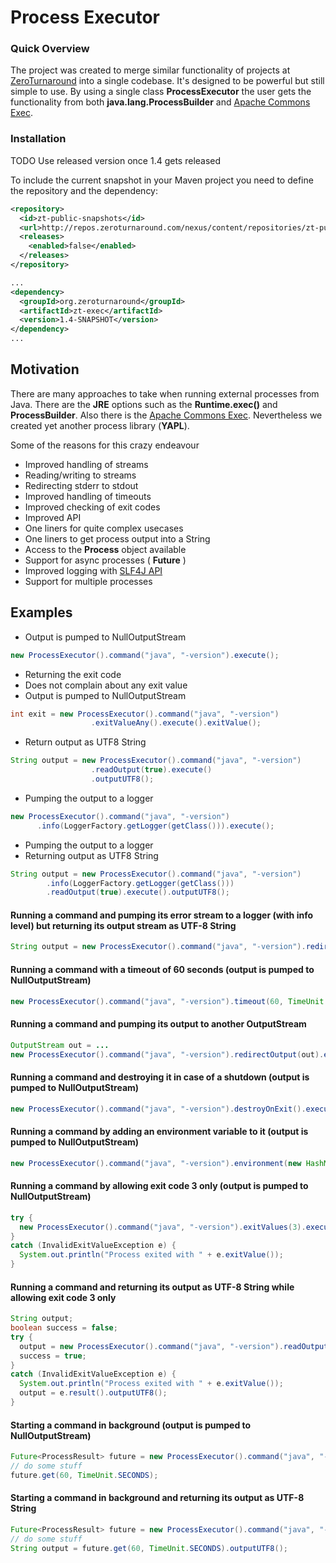 Process Executor
================

### Quick Overview

The project was created to merge similar functionality of projects at [ZeroTurnaround](http://zeroturnaround.com/) into a single codebase.
It's designed to be powerful but still simple to use. By using a single class **ProcessExecutor**
the user gets the functionality from both **java.lang.ProcessBuilder** and [Apache Commons Exec](http://commons.apache.org/proper/commons-exec/).

### Installation

TODO Use released version once 1.4 gets released

To include the current snapshot in your Maven project you need to define the repository and the dependency:

```xml
<repository>
  <id>zt-public-snapshots</id>
  <url>http://repos.zeroturnaround.com/nexus/content/repositories/zt-public-snapshots</url>
  <releases>
    <enabled>false</enabled>
  </releases>
</repository>

...
<dependency>
  <groupId>org.zeroturnaround</groupId>
  <artifactId>zt-exec</artifactId>
  <version>1.4-SNAPSHOT</version>
</dependency>
...
```

## Motivation

There are many approaches to take when running external processes from Java. There are the **JRE** options such as the **Runtime.exec()** and **ProcessBuilder**. Also there is the [Apache Commons Exec](http://commons.apache.org/proper/commons-exec/). Nevertheless we created yet another process library (**YAPL**). 

Some of the reasons for this crazy endeavour

* Improved handling of streams
 * Reading/writing to streams
 * Redirecting stderr to stdout
* Improved handling of timeouts
* Improved checking of exit codes
* Improved API
 * One liners for quite complex usecases
 * One liners to get process output into a String
 * Access to the **Process** object available
 * Support for async processes ( **Future** ) 
* Improved logging with [SLF4J API](http://www.slf4j.org/)
* Support for multiple processes

## Examples

* Output is pumped to NullOutputStream
```java
new ProcessExecutor().command("java", "-version").execute();
```

* Returning the exit code
* Does not complain about any exit value
* Output is pumped to NullOutputStream

```java
int exit = new ProcessExecutor().command("java", "-version")
                  .exitValueAny().execute().exitValue();
```

* Return output as UTF8 String

```java
String output = new ProcessExecutor().command("java", "-version")
                  .readOutput(true).execute()
                  .outputUTF8();    
```

* Pumping the output to a logger

```java
new ProcessExecutor().command("java", "-version")
      .info(LoggerFactory.getLogger(getClass())).execute();
```

* Pumping the output to a logger
* Returning output as UTF8 String

```java
String output = new ProcessExecutor().command("java", "-version")
        .info(LoggerFactory.getLogger(getClass()))
        .readOutput(true).execute().outputUTF8();
```

#### Running a command and pumping its error stream to a logger (with info level) but returning its output stream as UTF-8 String
```java
String output = new ProcessExecutor().command("java", "-version").redirectErrorStream(false).redirectErrorAsInfo(LoggerFactory.getLogger(getClass())).readOutput(true).execute().outputUTF8();
```

#### Running a command with a timeout of 60 seconds (output is pumped to NullOutputStream)
```java
new ProcessExecutor().command("java", "-version").timeout(60, TimeUnit.SECONDS).execute();
```

#### Running a command and pumping its output to another OutputStream
```java
OutputStream out = ...
new ProcessExecutor().command("java", "-version").redirectOutput(out).execute();
```

#### Running a command and destroying it in case of a shutdown (output is pumped to NullOutputStream)
```java
new ProcessExecutor().command("java", "-version").destroyOnExit().execute();
```

#### Running a command by adding an environment variable to it (output is pumped to NullOutputStream)
```java
new ProcessExecutor().command("java", "-version").environment(new HashMap<String, String>() { { put("foo", "bar"); } }).execute();
```

#### Running a command by allowing exit code 3 only (output is pumped to NullOutputStream)
```java
try {
  new ProcessExecutor().command("java", "-version").exitValues(3).execute();
}
catch (InvalidExitValueException e) {
  System.out.println("Process exited with " + e.exitValue());
}
```

#### Running a command and returning its output as UTF-8 String while allowing exit code 3 only
```java
String output;
boolean success = false;
try {
  output = new ProcessExecutor().command("java", "-version").readOutput(true).exitValues(3).execute().outputUTF8();
  success = true;
}
catch (InvalidExitValueException e) {
  System.out.println("Process exited with " + e.exitValue());
  output = e.result().outputUTF8();
}
```

#### Starting a command in background (output is pumped to NullOutputStream)
```java
Future<ProcessResult> future = new ProcessExecutor().command("java", "-version").start();
// do some stuff
future.get(60, TimeUnit.SECONDS);
```

#### Starting a command in background and returning its output as UTF-8 String
```java
Future<ProcessResult> future = new ProcessExecutor().command("java", "-version").readOutput(true).start();
// do some stuff
String output = future.get(60, TimeUnit.SECONDS).outputUTF8();
```

